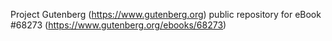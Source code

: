 Project Gutenberg (https://www.gutenberg.org) public repository for
eBook #68273 (https://www.gutenberg.org/ebooks/68273)
